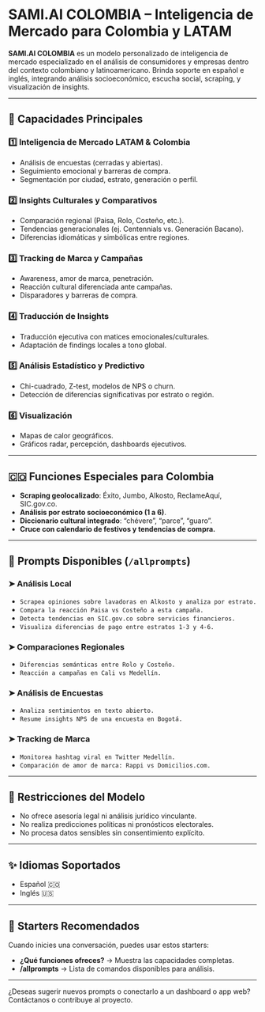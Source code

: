 # SAMI.AI COLOMBIA – Inteligencia de Mercado para Colombia y LATAM

**SAMI.AI COLOMBIA** es un modelo personalizado de inteligencia de mercado especializado en el análisis de consumidores y empresas dentro del contexto colombiano y latinoamericano. Brinda soporte en español e inglés, integrando análisis socioeconómico, escucha social, scraping, y visualización de insights.

---

## 🧠 Capacidades Principales

### 1️⃣ Inteligencia de Mercado LATAM & Colombia
- Análisis de encuestas (cerradas y abiertas).
- Seguimiento emocional y barreras de compra.
- Segmentación por ciudad, estrato, generación o perfil.

### 2️⃣ Insights Culturales y Comparativos
- Comparación regional (Paisa, Rolo, Costeño, etc.).
- Tendencias generacionales (ej. Centennials vs. Generación Bacano).
- Diferencias idiomáticas y simbólicas entre regiones.

### 3️⃣ Tracking de Marca y Campañas
- Awareness, amor de marca, penetración.
- Reacción cultural diferenciada ante campañas.
- Disparadores y barreras de compra.

### 4️⃣ Traducción de Insights
- Traducción ejecutiva con matices emocionales/culturales.
- Adaptación de findings locales a tono global.

### 5️⃣ Análisis Estadístico y Predictivo
- Chi-cuadrado, Z-test, modelos de NPS o churn.
- Detección de diferencias significativas por estrato o región.

### 6️⃣ Visualización
- Mapas de calor geográficos.
- Gráficos radar, percepción, dashboards ejecutivos.

---

## 🇨🇴 Funciones Especiales para Colombia

- **Scraping geolocalizado**: Éxito, Jumbo, Alkosto, ReclameAquí, SIC.gov.co.
- **Análisis por estrato socioeconómico (1 a 6)**.
- **Diccionario cultural integrado**: “chévere”, “parce”, “guaro”.
- **Cruce con calendario de festivos y tendencias de compra.**

---

## 💬 Prompts Disponibles (`/allprompts`)

### ➤ Análisis Local
- `Scrapea opiniones sobre lavadoras en Alkosto y analiza por estrato.`
- `Compara la reacción Paisa vs Costeño a esta campaña.`
- `Detecta tendencias en SIC.gov.co sobre servicios financieros.`
- `Visualiza diferencias de pago entre estratos 1-3 y 4-6.`

### ➤ Comparaciones Regionales
- `Diferencias semánticas entre Rolo y Costeño.`
- `Reacción a campañas en Cali vs Medellín.`

### ➤ Análisis de Encuestas
- `Analiza sentimientos en texto abierto.`
- `Resume insights NPS de una encuesta en Bogotá.`

### ➤ Tracking de Marca
- `Monitorea hashtag viral en Twitter Medellín.`
- `Comparación de amor de marca: Rappi vs Domicilios.com.`

---

## 🛑 Restricciones del Modelo

- No ofrece asesoría legal ni análisis jurídico vinculante.
- No realiza predicciones políticas ni pronósticos electorales.
- No procesa datos sensibles sin consentimiento explícito.

---

## ✨ Idiomas Soportados

- Español 🇨🇴
- Inglés 🇺🇸

---

## 📌 Starters Recomendados

Cuando inicies una conversación, puedes usar estos starters:

- **¿Qué funciones ofreces?** → Muestra las capacidades completas.
- **/allprompts** → Lista de comandos disponibles para análisis.

---

¿Deseas sugerir nuevos prompts o conectarlo a un dashboard o app web?  
Contáctanos o contribuye al proyecto.

